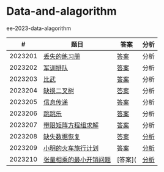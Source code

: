 # Data-and-alagorithm

ee-2023-data-alagorithm

|    #    | 题目                                                 | 答案                   | 分析                    | 
| :-----: | ---------------------------------------------------- | ---------------------- | ------------------------ | 
| 2023201 | [丢失的练习册](oj1-丢失的练习册/Readme.md)                   | [答案](oj1-丢失的练习册/answer1.1-yyc.cpp) | 分析 |
| 2023202 | [军训排队](oj2-军训排队/Readme.md)                           | [答案](oj2-军训排队/oj2-yyc.cpp) | 分析 | 
| 2023203 | [比武](oj3-比武/Readme.md)                                  | [答案](oj3-比武/answer3.1-yyc.cpp) | 分析 |
| 2023204 | [缺损二叉树](oj4-缺损二叉树/Readme.md)                       | [答案](oj4-缺损二叉树/answer4.1-yyc.cpp) | 分析 | 
| 2023205 | [信息传递](oj5-信息传递/Readme.md)                           | [答案](oj5-信息传递/answer5.1-yyc.cpp) | 分析 | 
| 2023206 | [跳跳乐](oj6-跳跳乐/Readme.md)                               | [答案](oj6-跳跳乐/answer6.1-yyc.cpp) | 分析 | 
| 2023207 | [带限矩阵方程组求解](oj7-带限矩阵方程组求解/Readme.md)         | [答案](oj7-带限矩阵方程组求解/oj7-yyc.cpp) | 分析 |
| 2023208 | [缺失数据恢复](oj8-缺失数据恢复/Readme.md)                    | [答案]() | [分析](oj8-缺失数据恢复/analyze.md) |
| 2023209 | [小明的火车旅行计划](oj9-小明的火车旅行计划/Readme.md)         | [答案](oj9-小明的火车旅行计划/answer9-yyc.cpp) | [分析](oj9-小明的火车旅行计划/analyze.md) | 
| 2023210 | [张量相乘的最小开销问题](oj10-张量相乘的最小开销问题/Readme.md) | [答案]( | [分析](oj10-张量相乘的最小开销问题/analyse.md) | 
